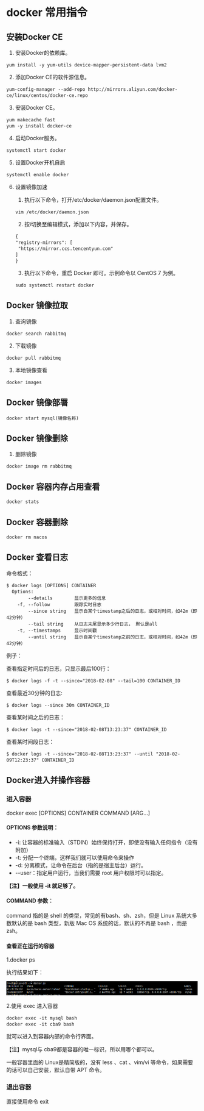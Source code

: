 # docker 常用指令



## 安装Docker CE

1. 安装Docker的依赖库。

```
yum install -y yum-utils device-mapper-persistent-data lvm2
```

2. 添加Docker CE的软件源信息。

```
yum-config-manager --add-repo http://mirrors.aliyun.com/docker-ce/linux/centos/docker-ce.repo
```

3. 安装Docker CE。

```
yum makecache fast
yum -y install docker-ce
```

4. 启动Docker服务。

```
systemctl start docker
```

5. 设置Docker开机自启

```
systemctl enable docker
```

6. 设置镜像加速
   1. 执行以下命令，打开/etc/docker/daemon.json配置文件。

   ```
   vim /etc/docker/daemon.json
   ```

   2. 按i切换至编辑模式，添加以下内容，并保存。

   ```
   {
   "registry-mirrors": [
    "https://mirror.ccs.tencentyun.com"
   ]
   }
   ```

   3. 执行以下命令，重启 Docker 即可。示例命令以 CentOS 7 为例。

   ```
   sudo systemctl restart docker
   ```



## Docker 镜像拉取

1. 查询镜像

```
docker search rabbitmq
```

2. 下载镜像

```
docker pull rabbitmq
```

3. 本地镜像查看

```
docker images
```

## Docker 镜像部署

```
docker start mysql(镜像名称)
```

##  Docker 镜像删除

1. 删除镜像

```
docker image rm rabbitmq
```



## Docker 容器内存占用查看

```
docker stats
```

## Docker 容器删除

```
docker rm nacos
```

## Docker 查看日志

命令格式：

```shell
$ docker logs [OPTIONS] CONTAINER
  Options:
        --details        显示更多的信息
    -f, --follow         跟踪实时日志
        --since string   显示自某个timestamp之后的日志，或相对时间，如42m（即42分钟）
        --tail string    从日志末尾显示多少行日志， 默认是all
    -t, --timestamps     显示时间戳
        --until string   显示自某个timestamp之前的日志，或相对时间，如42m（即42分钟）
```

例子：

查看指定时间后的日志，只显示最后100行：

```shell
$ docker logs -f -t --since="2018-02-08" --tail=100 CONTAINER_ID
```

查看最近30分钟的日志:

```shell
$ docker logs --since 30m CONTAINER_ID
```

查看某时间之后的日志：

```shell
$ docker logs -t --since="2018-02-08T13:23:37" CONTAINER_ID
```

查看某时间段日志：

```shell
$ docker logs -t --since="2018-02-08T13:23:37" --until "2018-02-09T12:23:37" CONTAINER_ID
```

## Docker进入并操作容器

### 进入容器

docker exec [OPTIONS] CONTAINER COMMAND [ARG...]

#### OPTIONS 参数说明：

- -i: 让容器的标准输入（STDIN）始终保持打开，即使没有输入任何指令（没有附加）
- -t: 分配一个终端，这样我们就可以使用命令来操作
- -d: 分离模式，让命令在后台（指的是宿主后台）运行。
- --user：指定用户运行，当我们需要 root 用户权限时可以指定。

**【注】一般使用 -it 就足够了。**

#### COMMAND 参数：

command 指的是 shell 的类型，常见的有bash、sh、zsh，但是 Linux 系统大多数默认的是 bash 类型，新版 Mac OS 系统的话，默认的不再是 bash ，而是 zsh。

#### 查看正在运行的容器

1.docker ps

执行结果如下：

![image-20210604104437886](图片/image-20210604104437886.png)

2.使用 exec 进入容器

```
docker exec -it mysql bash
docker exec -it cba9 bash
```


就可以进入到容器内部的命令行界面。

【注】mysql与 cba9都是容器的唯一标识，所以用哪个都可以。

一般容器里面的 Linux是精简版的，没有 less 、cat 、vim/vi 等命令，如果需要的话可以自己安装，默认自带 APT 命令。


### 退出容器

直接使用命令 exit

